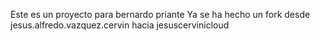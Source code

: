 Este es un proyecto para bernardo priante
Ya se ha hecho un fork desde jesus.alfredo.vazquez.cervin hacia jesuscervinicloud

